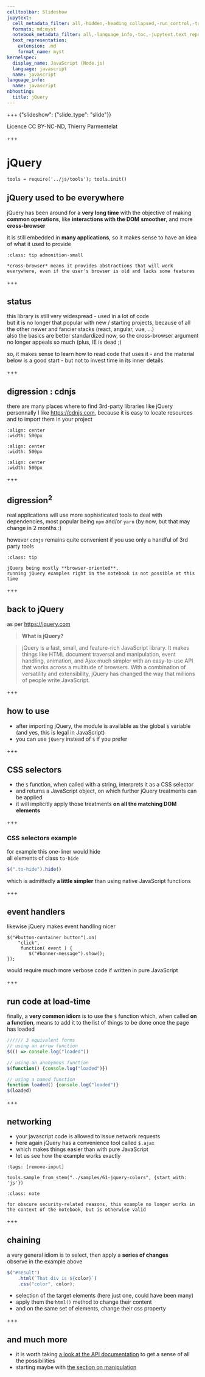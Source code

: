 ```yaml
---
celltoolbar: Slideshow
jupytext:
  cell_metadata_filter: all,-hidden,-heading_collapsed,-run_control,-trusted
  formats: md:myst
  notebook_metadata_filter: all,-language_info,-toc,-jupytext.text_representation.jupytext_version,-jupytext.text_representation.format_version
  text_representation:
    extension: .md
    format_name: myst
kernelspec:
  display_name: JavaScript (Node.js)
  language: javascript
  name: javascript
language_info:
  name: javascript
nbhosting:
  title: jQuery
---
```


+++ {"slideshow": {"slide_type": "slide"}}

Licence CC BY-NC-ND, Thierry Parmentelat

+++

# jQuery

```{code-cell}
tools = require('../js/tools'); tools.init()
```

## jQuery used to be everywhere

jQuery has been around for a **very long time**
with the objective of making **common operations**,  like **interactions with the DOM** **smoother**, and more **cross-browser**

it is still embedded in **many applications**, so it makes sense to have an idea of what it used to provide

````{admonition} cross-browser meaning ?
:class: tip admonition-small

*cross-browser* means it provides abstractions that will work everywhere, even if the user's browser is old and lacks some features
````

+++

## status

this library is still very widespread - used in a lot of code  
but it is no longer that popular with new / starting projects, because of all the other newer and fancier stacks (react, angular, vue, ...)  
also the basics are better standardized now, so the cross-browser argument no longer appeals so much (plus, IE is dead ;)

so, it makes sense to learn how to read code that uses it - and the material below is a good start - but not to invest time in its inner details

+++

## digression : cdnjs

there are many places where to find 3rd-party libraries like jQuery  
personnally I like <https://cdnjs.com>, because it is easy to locate resources and to import them in your project

```{image} media/cdnjs-search.png
:align: center
:width: 500px
```

```{image} media/cdnjs-copy.png
:align: center
:width: 500px
```

```{image} media/cdnjs-paste.png
:align: center
:width: 500px
```

+++

## digression$^2$

real applications will use more sophisticated tools to deal with dependencies, most popular being `npm` and/or `yarn` (by now, but that may change in 2 months :)

however `cdnjs` remains quite convenient if you use only a handful of 3rd party tools

````{admonition} not available in the notebook
:class: tip

jQuery being mostly **browser-oriented**,
running jQuery examples right in the notebook is not possible at this time
````

+++

## back to jQuery

as per <https://jquery.com>

> **What is jQuery?**

> jQuery is a fast, small, and feature-rich JavaScript library. It makes things like HTML document traversal and manipulation, event handling, animation, and Ajax much simpler with an easy-to-use API that works across a multitude of browsers. With a combination of versatility and extensibility, jQuery has changed the way that millions of people write JavaScript.

+++

## how to use

* after importing jQuery, the module is available as the global `$` variable (and yes, this is legal in JavaScript)
* you can use `jQuery` instead of `$` if you prefer

+++

## CSS selectors

* the `$` function, when called with a string, interprets it as a CSS selector
* and returns a JavaScript object, on which further jQuery treatments can be applied
* it will implicitly apply those treatments **on all the matching DOM elements**

+++

### CSS selectors example

for example this one-liner would hide  
all elements of class `to-hide`
```javascript
$(".to-hide").hide()
```

which is admittedly **a little simpler** than using native JavaScript functions

+++

## event handlers

likewise jQuery makes event handling nicer
```
$("#button-container button").on(
    "click",
     function( event ) {
        $("#banner-message").show();
});
```

would require much more verbose code if written in pure JavaScript

+++

##  run code at load-time

finally, a **very common idiom** is to use the `$` function which, when called **on a function**, 
means to add it to the list of things to be done once the page has loaded

```javascript
////// 3 equivalent forms
// using an arrow function
$(() => console.log("loaded"))

// using an anonymous function
$(function() {console.log("loaded")})

// using a named function
function loaded() {console.log("loaded")}
$(loaded)
```

+++

## networking

* your javascript code is allowed to issue network requests
* here again jQuery has a convenience tool called `$.ajax`
* which makes things easier than with pure JavaScript
* let us see how the example works exactly

```{code-cell}
:tags: [remove-input]

tools.sample_from_stem("../samples/61-jquery-colors", {start_with: 'js'})
```

````{admonition} note
:class: note

for obscure security-related reasons, this example no longer works in the context of the notebook, but is otherwise valid
````

+++

## chaining

a very general idiom is to select, then apply a **series of changes**  
observe in the example above

```javascript
$("#result")
    .html(`That div is ${color}`)
    .css("color", color);
```

* selection of the target elements (here just one, could have been many)
* apply them the `html()` method to change their content
* and on the same set of elements, change their css property

+++

## and much more

* it is worth taking [a look at the API documentation](https://api.jquery.com/) to get a sense of all the possibilities
* starting maybe with [the section on manipulation](https://api.jquery.com/category/manipulation/)
